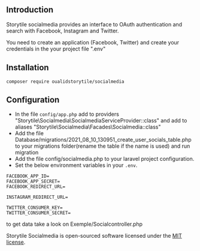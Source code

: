 
## Introduction

Storytile socialmedia provides an interface to OAuth authentication and search with Facebook, Instagram and Twitter.

You need to create an application (Facebook, Twitter) and create your credentials in the your project file ".env"

## Installation

```
composer require oualidstorytile/socialmedia
```

## Configuration

* In the file `config/app.php` add to providers "Storytile\Socialmedia\SocialmediaServiceProvider::class" and add to aliases "Storytile\Socialmedia\Facades\Socialmedia::class"
* Add the file Database/migrations/2021_08_10_130951_create_user_socials_table.php to your migrations folder(rename the table if the name is used) and run migration 
* Add the file config/socialmedia.php to your laravel project configuration. 
* Set the below environment variables in your `.env`.

```
FACEBOOK_APP_ID=
FACEBOOK_APP_SECRET=
FACEBOOK_REDIRECT_URL=

INSTAGRAM_REDIRECT_URL=

TWITTER_CONSUMER_KEY=
TWITTER_CONSUMER_SECRET=
```

to get data take a look on Exemple/Socialcontroller.php


Storytile Socialmedia is open-sourced software licensed under the [MIT license](LICENSE.md).
